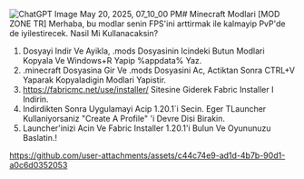![ChatGPT Image May 20, 2025, 07_10_00 PM](https://github.com/user-attachments/assets/c44c74e9-ad1d-4b7b-90d1-a0c6d0352053)# Minecraft Modlari [MOD ZONE TR]
Merhaba, bu modlar senin FPS'ini arttirmak ile kalmayip PvP'de de iyilestirecek. Nasil Mi Kullanacaksin?

1) Dosyayi Indir Ve Ayikla, .mods Dosyasinin Icindeki Butun Modlari Kopyala Ve Windows+R Yapip %appdata% Yaz.
2) .minecraft Dosyasina Gir Ve .mods Dosyasini Ac, Actiktan Sonra CTRL+V Yaparak Kopyaladigin Modlari Yapistir.
3) https://fabricmc.net/use/installer/ Sitesine Giderek Fabric Installer I Indirin.
4) Indirdikten Sonra Uygulamayi Acip 1.20.1`i Secin. Eger TLauncher Kullaniyorsaniz "Create A Profile" 'i Devre Disi Birakin.
5) Launcher'inizi Acin Ve Fabric Installer 1.20.1'i Bulun Ve Oyununuzu Baslatin.!


https://github.com/user-attachments/assets/c44c74e9-ad1d-4b7b-90d1-a0c6d0352053
